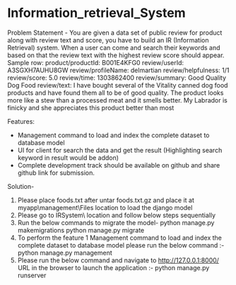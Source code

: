 # Information_retrieval_System
Problem Statement -
You are given a data set of public review for product along with review text and score, you have
to build an IR (Information Retrieval) system. When a user can come and search their keywords
and based on that the review text with the highest review score should appear.
Sample row:
product/productId: B001E4KFG0
review/userId: A3SGXH7AUHU8GW
review/profileName: delmartian
review/helpfulness: 1/1
review/score: 5.0
review/time: 1303862400
review/summary: Good Quality Dog Food
review/text: I have bought several of the Vitality canned dog food products and have found them
all to be of good quality. The product looks more like a stew than a processed meat and it
smells better. My Labrador is finicky and she appreciates this product better than most

Features:
- Management command to load and index the complete dataset to database model
- UI for client for search the data and get the result (Highlighting search keyword in result
would be addon)
- Complete development track should be available on github and share github link for
submission.

Solution-

1. Please place foods.txt after untar foods.txt.gz and place it at myapp\management\Files location to load the django model
2. Please go to IRSystem\ location and follow below steps sequentially
3. Run the below commands to migrate the model-
    python manage.py makemigrations
    python manage.py migrate
4. To perform the feature 1 Management command to load and index the complete dataset to database model please run the below command :-
    python manage.py management
5. Please run the below command and navigate to http://127.0.0.1:8000/ URL in the browser to launch the application :-
    python manage.py runserver
